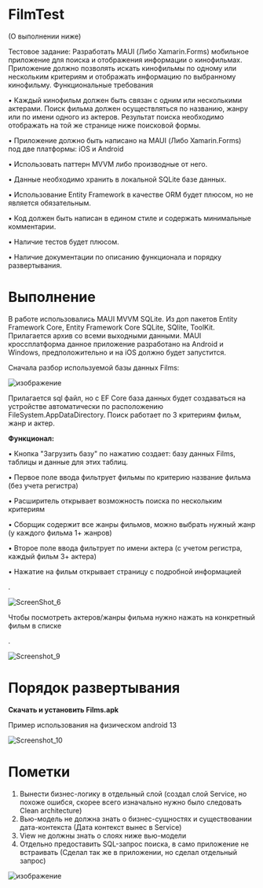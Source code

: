 # FilmTest
(О выполнении ниже)

Тестовое задание:
Разработать MAUI (Либо Xamarin.Forms) мобильное приложение для поиска и отображения информации о кинофильмах. Приложение должно позволять искать кинофильмы по одному или нескольким критериям и отображать информацию по выбранному кинофильму. Функциональные требования 

• Каждый кинофильм должен быть связан с одним или несколькими актерами. Поиск фильма должен осуществляться по названию, жанру или по имени одного из актеров. Результат поиска необходимо отображать на той же странице ниже поисковой формы. 

• Приложение должно быть написано на MAUI (Либо Xamarin.Forms) под две платформы: iOS и Android 

• Использовать паттерн MVVM либо производные от него. 

• Данные необходимо хранить в локальной SQLite базе данных. 

• Использование Entity Framework в качестве ORM будет плюсом, но не является обязательным. 

• Код должен быть написан в едином стиле и содержать минимальные комментарии. 

• Наличие тестов будет плюсом. 

• Наличие документации по описанию функционала и порядку развертывания.

# Выполнение

В работе использовались MAUI MVVM SQLite. Из доп пакетов Entity Framework Core, Entity Framework Core SQLite, SQlite, ToolKit.   
Прилагается архив со всеми выходными данными. MAUI кроссплатформа данное приложение разработано на Android и Windows, предположительно и на iOS должно будет запустится. 

Сначала разбор используемой базы данных Films: 


![изображение](https://github.com/Gladn/FilmTest/assets/92585647/cfc8199f-1f7d-47e5-9c49-557b7149def7)


Прилагается sql файл, но с EF Core база данных будет создаваться на устройстве автоматически по расположению FileSystem.AppDataDirectory. Поиск работает по 3 критериям фильм, жанр и актер.
 
**Функционал:** 

• Кнопка "Загрузить базу" по нажатию создает: базу данных Films, таблицы и данные для этих таблиц. 

• Первое поле ввода фильтрует фильмы по критерию название фильма (без учета регистра)

• Расширитель открывает возможность поиска по нескольким критериям

• Сборщик содержит все жанры фильмов, можно выбрать нужный жанр (у каждого фильма 1+ жанров)

• Второе поле ввода фильтрует по имени актера (с учетом регистра, каждый фильм 3+ актера)

• Нажатие на фильм открывает страницу с подробной информацией 

.

![ScreenShot_6](https://github.com/Gladn/FilmTest/assets/92585647/fac769e7-eca3-48cb-9fdd-2e84eb7e3c60)


Чтобы посмотреть актеров/жанры фильма нужно нажать на конкретный фильм в списке


.


![Screenshot_9](https://github.com/Gladn/FilmTest/assets/92585647/af6d4078-20ea-4d31-b36c-fd11035e30e6)



# Порядок развертывания

**Скачать и установить Films.apk**



Пример использования на физическом android 13


![Screenshot_10](https://github.com/Gladn/FilmTest/assets/92585647/ac35d822-8ce6-4e2a-b267-07554f74b571)



# Пометки 
1) Вынести бизнес-логику в отдельный слой (создал слой Service, но похоже ошибся, скорее всего изначально нужно было следовать Clean architecture)
2) Вью-модель не должна знать о бизнес-сущностях и существовании дата-контекста (Дата контекст вынес в Service)
3) View не должны знать о слоях ниже вью-модели
4) Отдельно предоставить SQL-запрос поиска, в само приложение не встраивать (Сделал так же в приложении, но сделал отдельный запрос)


![изображение](https://github.com/Gladn/FilmTest/assets/92585647/79457da6-bd79-4bca-a0a3-1aff2adc3154)

